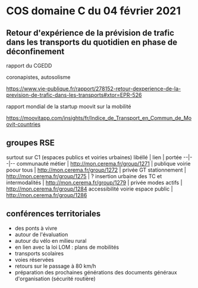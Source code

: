 # COS domaine C du 04 février 2021

## Retour d'expérience de la prévision de trafic dans les transports du quotidien en phase de déconfinement

rapport du CGEDD

coronapistes, autosolisme

https://www.vie-publique.fr/rapport/278152-retour-dexperience-de-la-prevision-de-trafic-dans-les-transports#xtor=EPR-526

rapport mondial de la startup moovit sur la mobilité 

https://moovitapp.com/insights/fr/Indice_de_Transport_en_Commun_de_Moovit-countries

## groupes RSE

surtout sur C1 (espaces publics et voiries urbaines)
libéllé | lien | portée
--|--|--
communauté métier | http://mon.cerema.fr/group/1271 | publique
voirie poour tous | http://mon.cerema.fr/group/1272 | privée
GT stationnement | http://mon.cerema.fr/group/1275 | ?
insertion urbaine des TC et intermodalités | http://mon.cerema.fr/group/1279 | privée
modes actifs | http://mon.cerema.fr/group/1284
accessibilité voirie espace public | http://mon.cerema.fr/group/1286

## conférences territoriales

- des ponts à vivre
- autour de l'évaluation
- autour du vélo en milieu rural
- en lien avec la loi LOM : plans de mobilités
- transports scolaires
- voies réservées
- retours sur le passage à 80 km/h
- préparation des prochaines générations des documents généraux d'organisation (sécurité routière)

